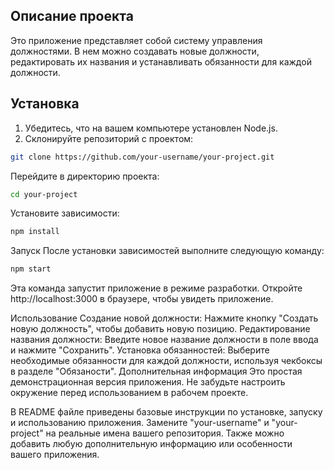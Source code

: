 
## Описание проекта

Это приложение представляет собой систему управления должностями. В нем можно создавать новые должности, редактировать их названия и устанавливать обязанности для каждой должности.

## Установка

1. Убедитесь, что на вашем компьютере установлен Node.js.
2. Склонируйте репозиторий с проектом:

```bash
git clone https://github.com/your-username/your-project.git
```
Перейдите в директорию проекта:
```bash
cd your-project
```
Установите зависимости:
```bash
npm install
```
Запуск
После установки зависимостей выполните следующую команду:

```bash
npm start
```
Эта команда запустит приложение в режиме разработки. Откройте http://localhost:3000 в браузере, чтобы увидеть приложение.

Использование
Создание новой должности: Нажмите кнопку "Создать новую должность", чтобы добавить новую позицию.
Редактирование названия должности: Введите новое название должности в поле ввода и нажмите "Сохранить".
Установка обязанностей: Выберите необходимые обязанности для каждой должности, используя чекбоксы в разделе "Обязаности".
Дополнительная информация
Это простая демонстрационная версия приложения. Не забудьте настроить окружение перед использованием в рабочем проекте.


В README файле приведены базовые инструкции по установке, запуску и использованию приложения. Замените "your-username" и "your-project" на реальные имена вашего репозитория. Также можно добавить любую дополнительную информацию или особенности вашего приложения.








